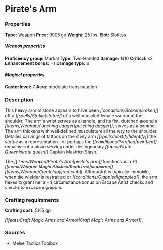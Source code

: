 ﻿---
Title: "Pirate's Arm"
Type: "Weapon"
Price: "9905 gp"
Weight: "25 lbs."
Slot: "Slotless"
Proficiency group: "Martial"
Weapon properties Type: "Two-Handed"
Damage: "1d10"
Critical: "x2"
Enhancement bonus: "+1"
Damage type: "B"
Caster level: "7"
Aura: "moderate transmutation"
Description: |
  "This heavy arm of stone appears to have been broken off a statue of a well-muscled female warrior at the shoulder. The arm's wrist serves as a handle, and its fist, clutched around a punching dagger, serves as a pommel. The arm thickens with well-defined musculature all the way to the shoulder. Detailed carvings of tattoos on the stony arm identify the statue as a representation—or perhaps the petrified remains—of a pirate serving under the legendary pirate queen Captain Mastrien Slash.
  The _pirate's arm_ functions as a _+1 seaborne_ _greatclub_. Although it is typically immobile, when the wielder is restrained or grappled, the arm flexes to grant her a +4 circumstance bonus on Escape Artist checks and checks to escape a grapple."
Crafting cost: "5105 gp"
Sources: "['Melee Tactics Toolbox']"
---

# Pirate's Arm

### Properties

**Type:** Weapon **Price:** 9905 gp **Weight:** 25 lbs. **Slot:** Slotless

##### Weapon properties

**Proficiency group:** Martial **Type:** Two-Handed **Damage:** 1d10 **Critical:** x2 **Enhancement bonus:** +1 **Damage type:** B

##### Magical properties

**Caster level:** 7 **Aura:** moderate transmutation

### Description

This heavy arm of stone appears to have been _[[conditions/Broken|broken]]_ off a _[[spells/Statue|statue]]_ of a well-muscled female warrior at the shoulder. The arm's wrist serves as a handle, and its fist, clutched around a _[[items/Weapon/Punching dagger|punching dagger]]_, serves as a pommel. The arm thickens with well-defined musculature all the way to the shoulder. Detailed carvings of tattoos on the stony arm _[[spells/Identify|identify]]_ the _statue_ as a representation—or perhaps the _[[conditions/Petrified|petrified]]_ remains—of a pirate serving under the legendary _[[npcs/Pirate Queen|pirate queen]]_ Captain Mastrien Slash.

The _[[items/Weapon/Pirate's Arm|pirate's arm]]_ functions as a +1 _[[items/Weapon Magic Abilities/Seaborne|seaborne]]_ _[[items/Weapon/Greatclub|greatclub]]_. Although it is typically immobile, when the wielder is restrained or _[[conditions/Grappled|grappled]]_, the arm flexes to grant her a +4 circumstance bonus on Escape Artist checks and checks to escape a grapple.

### Crafting requirements

**Crafting cost:** 5105 gp

_[[feats/Craft Magic Arms and Armor|Craft Magic Arms and Armor]]_,

### Sources

* Melee Tactics Toolbox